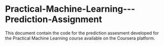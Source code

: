 # Practical-Machine-Learning---Prediction-Assignment
This document contain the code for the prediction assesment developed for the Practical Machine Learning course available on the Coursera platform. 
